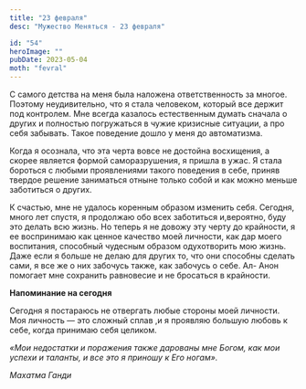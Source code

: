 ```yaml
---
title: "23 февраля"
desc: "Мужество Меняться - 23 февраля"

id: "54"
heroImage: ""
pubDate: 2023-05-04
moth: "fevral"
---
```


С самого детства на меня была наложена ответственность за многое. Поэтому
неудивительно, что я стала человеком, который все держит под контролем. Мне
всегда казалось естественным думать сначала о других и полностью погружаться в
чужие кризисные ситуации, а про себя забывать. Такое поведение дошло у меня до
автоматизма.

Когда я осознала, что эта черта вовсе не достойна восхищения, а скорее
является формой саморазрушения, я пришла в ужас. Я стала бороться с любыми
проявлениями такого поведения в себе, приняв твердое решение заниматься отныне
только собой и как можно меньше заботиться о других.

К счастью, мне не удалось коренным образом изменить себя. Сегодня, много лет
спустя, я продолжаю обо всех заботиться и,вероятно, буду это делать всю жизнь.
Но теперь я не довожу эту черту до крайности, я ее воспринимаю как ценное
качество моей личности, как дар моего воспитания, способный чудесным образом
одухотворить мою жизнь. Даже если я больше не делаю для других то, что они
способны сделать сами, я все же о них забочусь также, как забочусь о себе. Ал-
Анон помогает мне сохранить равновесие и не бросаться в крайности.

**Напоминание на сегодня**

Сегодня я постараюсь не отвергать любые стороны моей личности. Моя личность —
это сложный сплав ,и я проявляю большую любовь к себе, когда принимаю себя
целиком.

_«Мои недостатки и поражения также дарованы мне Богом, как мои успехи и
таланты, и все это я приношу к Его ногам»._

_Махатма Ганди_
